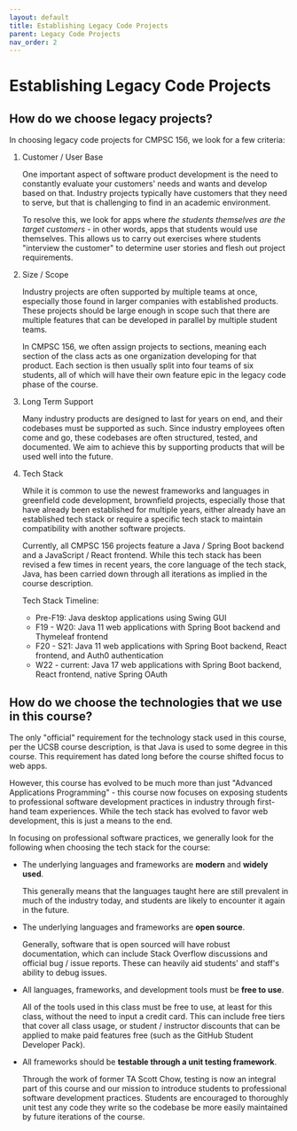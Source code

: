 ```yaml
---
layout: default
title: Establishing Legacy Code Projects
parent: Legacy Code Projects
nav_order: 2
---
```



# Establishing Legacy Code Projects

## How do we choose legacy projects?

In choosing legacy code projects for CMPSC 156, we look for a few criteria:

1. Customer / User Base

    One important aspect of software product development is the need to constantly evaluate your customers' needs and wants and develop based on that. Industry projects typically have customers that they need to serve, but that is challenging to find in an academic environment. 
    
    To resolve this, we look for apps where *the students themselves are the target customers* - in other words, apps that students would use themselves. This allows us to carry out exercises where students "interview the customer" to determine user stories and flesh out project requirements.

2. Size / Scope

    Industry projects are often supported by multiple teams at once, especially those found in larger companies with established products. These projects should be large enough in scope such that there are multiple features that can be developed in parallel by multiple student teams. 

    In CMPSC 156, we often assign projects to sections, meaning each section of the class acts as one organization developing for that product. Each section is then usually split into four teams of six students, all of which will have their own feature epic in the legacy code phase of the course.

3. Long Term Support

    Many industry products are designed to last for years on end, and their codebases must be supported as such. Since industry employees often come and go, these codebases are often structured, tested, and documented. We aim to achieve this by supporting products that will be used well into the future.

4. Tech Stack

    While it is common to use the newest frameworks and languages in greenfield code development, brownfield projects, especially those that have already been established for multiple years, either already have an established tech stack or require a specific tech stack to maintain compatibility with another software projects.

    Currently, all CMPSC 156 projects feature a Java / Spring Boot backend and a JavaScript / React frontend. While this tech stack has been revised a few times in recent years, the core language of the tech stack, Java, has been carried down through all iterations as implied in the course description.

    Tech Stack Timeline:
    * Pre-F19: Java desktop applications using Swing GUI
    * F19 - W20: Java 11 web applications with Spring Boot backend and Thymeleaf frontend
    * F20 - S21: Java 11 web applications with Spring Boot backend, React frontend, and Auth0 authentication
    * W22 - current: Java 17 web applications with Spring Boot backend, React frontend, native Spring OAuth

## How do we choose the technologies that we use in this course?

The only "official" requirement for the technology stack used in this course, per the UCSB course description, is that Java is used to some degree in this course. This requirement has dated long before the course shifted focus to web apps.

However, this course has evolved to be much more than just "Advanced Applications Programming" - this course now focuses on exposing students to professional software development practices in industry through first-hand team experiences. While the tech stack has evolved to favor web development, this is just a means to the end.

In focusing on professional software practices, we generally look for the following when choosing the tech stack for the course:

* The underlying languages and frameworks are **modern** and **widely used**.
  
  This generally means that the languages taught here are still prevalent in much of the industry today, and students are likely to encounter it again in the future.

* The underlying languages and frameworks are **open source**.
  
  Generally, software that is open sourced will have robust documentation, which can include Stack Overflow discussions and official bug / issue reports. These can heavily aid students' and staff's ability to debug issues.

* All languages, frameworks, and development tools must be **free to use**.

  All of the tools used in this class must be free to use, at least for this class, without the need to input a credit card. This can include free tiers that cover all class usage, or student / instructor discounts that can be applied to make paid features free (such as the GitHub Student Developer Pack).

* All frameworks should be **testable through a unit testing framework**.

  Through the work of former TA Scott Chow, testing is now an integral part of this course and our mission to introduce students to professional software development practices. Students are encouraged to thoroughly unit test any code they write so the codebase be more easily maintained by future iterations of the course.
